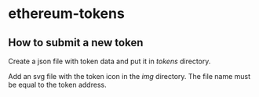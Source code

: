 # ethereum-tokens

## How to submit a new token

Create a json file with token data and put it in _tokens_ directory.

Add an svg file with the token icon in the _img_ directory. The file name must be equal to the token address.

